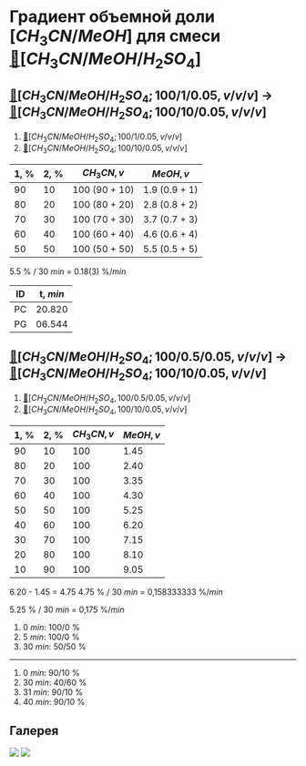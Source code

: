 # Градиент объемной доли $[CH_3CN/MeOH]$ для смеси [🔗][ch_3cnmeohh_2so_4]$[CH_3CN/MeOH/H_2SO_4]$

## [🔗][ch_3cnmeohh_2so_4]$[CH_3CN/MeOH/H_2SO_4;100/1/0.05,v/v/v]$ -> [🔗][ch_3cnmeohh_2so_4]$[CH_3CN/MeOH/H_2SO_4;100/10/0.05,v/v/v]$

1. [🔗][ch_3cnmeohh_2so_4]$[CH_3CN/MeOH/H_2SO_4;100/1/0.05,v/v/v]$
2. [🔗][ch_3cnmeohh_2so_4]$[CH_3CN/MeOH/H_2SO_4;100/10/0.05,v/v/v]$

| 1, $\%$ | 2, $\%$ | $CH_3CN, v$   | $MeOH, v$     |
| ------- | ------- | ------------- | ------------- |
| 90      | 10      | 100 (90 + 10) | 1.9 (0.9 + 1) |
| 80      | 20      | 100 (80 + 20) | 2.8 (0.8 + 2) |
| 70      | 30      | 100 (70 + 30) | 3.7 (0.7 + 3) |
| 60      | 40      | 100 (60 + 40) | 4.6 (0.6 + 4) |
| 50      | 50      | 100 (50 + 50) | 5.5 (0.5 + 5) |

5.5 $\%$ / 30 $min$ = 0.18(3) $\%/min$

| ID  | t, $min$ |
| --- | -------- |
| PC  | 20.820   |
| PG  | 06.544   |

## [🔗][ch_3cnmeohh_2so_4]$[CH_3CN/MeOH/H_2SO_4;100/0.5/0.05,v/v/v]$ -> [🔗][ch_3cnmeohh_2so_4]$[CH_3CN/MeOH/H_2SO_4;100/10/0.05,v/v/v]$

1. [🔗][ch_3cnmeohh_2so_4]$[CH_3CN/MeOH/H_2SO_4,100/0.5/0.05,v/v/v]$
2. [🔗][ch_3cnmeohh_2so_4]$[CH_3CN/MeOH/H_2SO_4,100/10/0.05,v/v/v]$

| 1, $\%$ | 2, $\%$ | $CH_3CN, v$ | $MeOH, v$ |
| ------- | ------- | ----------- | --------- |
| 90      | 10      | 100         | 1.45      |
| 80      | 20      | 100         | 2.40      |
| 70      | 30      | 100         | 3.35      |
| 60      | 40      | 100         | 4.30      |
| 50      | 50      | 100         | 5.25      |
| 40      | 60      | 100         | 6.20      |
| 30      | 70      | 100         | 7.15      |
| 20      | 80      | 100         | 8.10      |
| 10      | 90      | 100         | 9.05      |

6.20 - 1.45 = 4.75
4.75 $\%$ / 30 $min$ = 0,158333333 $\%/min$

5.25 $\%$ / 30 $min$ = 0,175 $\%/min$

1. 0 $min$: 100/0 $\%$
2. 5 $min$: 100/0 $\%$
3. 30 $min$: 50/50 $\%$

***

1. 0 $min$: 90/10 $\%$
2. 30 $min$: 40/60 $\%$
3. 31 $min$: 90/10 $\%$
4. 40 $min$: 90/10 $\%$

## Галерея

![](images/20240319_170259.jpg)
![](images/20240319_173050.jpg)

[ch_3cnmeohh_2so_4]: ../substances/mixtures.md#ch_3cnmeohh_2so_4
